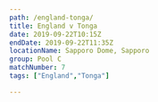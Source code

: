 ```yaml
---
path: /england-tonga/
title: England v Tonga
date: 2019-09-22T10:15Z
endDate: 2019-09-22T11:35Z
locationName: Sapporo Dome, Sapporo
group: Pool C
matchNumber: 7
tags: ["England","Tonga"]

---
```

